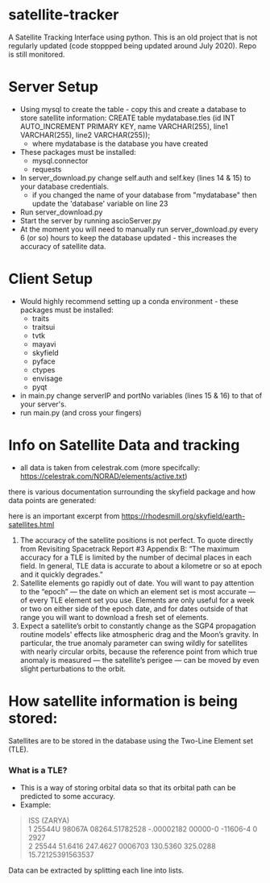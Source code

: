 # satellite-tracker
A Satellite Tracking Interface using python.
This is an old project that is not regularly updated (code stoppped being updated around July 2020).
Repo is still monitored.


# Server Setup
- Using mysql to create the table - copy this and create a database to store satellite information:
CREATE table mydatabase.tles (id INT AUTO_INCREMENT PRIMARY KEY, name VARCHAR(255), line1 VARCHAR(255), line2 VARCHAR(255));
  - where mydatabase is the database you have created
- These packages must be installed:
  - mysql.connector
  - requests
- In server_download.py change self.auth and self.key (lines 14 & 15) to your database credentials.
  - if you changed the name of your database from "mydatabase" then update the 'database' variable on line 23
- Run server_download.py
- Start the server by running ascioServer.py
- At the moment you will need to manually run server_download.py every 6 (or so) hours to keep the database updated - this increases the accuracy of satellite data.

# Client Setup
- Would highly recommend setting up a conda environment - these packages must be installed:
  - traits
  - traitsui
  - tvtk
  - mayavi
  - skyfield
  - pyface
  - ctypes
  - envisage
  - pyqt
- in main.py change serverIP and portNo variables (lines 15 & 16) to that of your server's.
- run main.py (and cross your fingers)

# Info on Satellite Data and tracking
- all data is taken from celestrak.com (more specifcally: https://celestrak.com/NORAD/elements/active.txt)

there is various documentation surrounding the skyfield package and how data points are generated:

here is an important excerpt from https://rhodesmill.org/skyfield/earth-satellites.html
1.	The accuracy of the satellite positions is not perfect. 
    To quote directly from Revisiting Spacetrack Report #3 Appendix B:
    “The maximum accuracy for a TLE is limited by the number of decimal places in each field. In general, TLE data is accurate to about a kilometre or so at epoch and it quickly      degrades.”
2.	Satellite elements go rapidly out of date. You will want to pay attention to the “epoch” — the date on which an element set is most accurate — of every TLE element set you       use. Elements are only useful for a week or two on either side of the epoch date, and for dates outside of that range you will want to download a fresh set of elements.
3.	Expect a satellite’s orbit to constantly change as the SGP4 propagation routine models' effects like atmospheric drag and the Moon’s gravity. In particular, the true anomaly     parameter can swing wildly for satellites with nearly circular orbits, because the reference point from which true anomaly is measured — the satellite’s perigee — can be         moved by even slight perturbations to the orbit.

# How satellite information is being stored:
Satellites are to be stored in the database using the Two-Line Element set (TLE).
### What is a TLE?
- This is a way of storing orbital data so that its orbital path can be predicted to some accuracy.
- Example:

> ISS (ZARYA)  
  1 25544U 98067A   08264.51782528 -.00002182  00000-0 -11606-4 0  2927  
  2 25544  51.6416 247.4627 0006703 130.5360 325.0288 15.72125391563537  

Data can be extracted by splitting each line into lists. 
